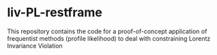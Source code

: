 # liv-PL-restframe
This repository contains the code for a proof-of-concept application of frequentist methods (profile likelihood) to deal with constraining Lorentz Invariance Violation
